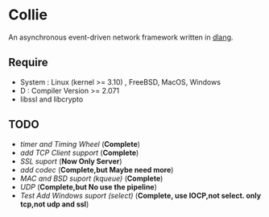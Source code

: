 # Collie
An asynchronous event-driven network framework written in [dlang](http://dlang.org/).

## Require
- System : Linux (kernel >= 3.10) , FreeBSD, MacOS, Windows
- D : Compiler Version >= 2.071
- libssl and libcrypto

## TODO
- _timer and  Timing Wheel_ (__Complete__)
- _add TCP Client support_ (__Complete__)
- _SSL suport_ (__Now Only Server__)
- _add codec_ (__Complete,but Maybe need more__)
- _MAC and BSD suport (kqueue)_ (__Complete__)
- _UDP_ (__Complete,but No use the pipeline__)
- _Test Add Windows suport (select)_ (__Complete, use IOCP,not select. only tcp,not udp and ssl__)
